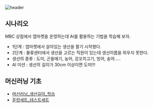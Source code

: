 ![header](https://capsule-render.vercel.app/api?type=waving&height=150&color=gradient&text=AI%20Study&desc=파이썬을%20이용한%20머신러닝/딥러닝%20학습용&fontColor=1B1833&descSize=-3&fontAlignY=28)

## 시나리오
MBC 상점에서 앱마켓을 운영하는데 AI를 활용하는 기법을 학습해 보자.
* 1단계 : 앱마켓에서 살아있는 생선을 팔기 시작했다.
* 2단계 : 물류센터에서 생선을 고르는 직원이 있는데 생선이름을 외우지 못한다.
* 생선의 종류 : 도미, 곤들매기, 농어, 강꼬치고기, 빙어, 송어.....
* AI 미션 : 생선의 길이가 30cm 이상이면 도미!!!

## 머신러닝 기초
* [머신러닝_생선길이_학습]()
* [훈련세트_테스트세트]()
